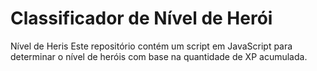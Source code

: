 # Classificador de Nível de Herói

Nível de Heris
Este repositório contém um script em JavaScript para determinar o nível de heróis com base na quantidade de XP acumulada.
 
